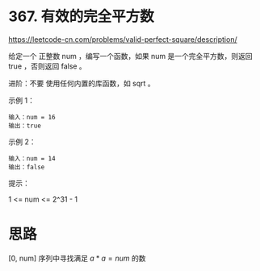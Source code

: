 # 367. 有效的完全平方数

https://leetcode-cn.com/problems/valid-perfect-square/description/

给定一个 正整数 num ，编写一个函数，如果 num 是一个完全平方数，则返回 true ，否则返回 false 。

进阶：不要 使用任何内置的库函数，如  sqrt 。 

示例 1：
```
输入：num = 16
输出：true
```
示例 2：
```
输入：num = 14
输出：false
```

提示：

1 <= num <= 2^31 - 1

# 思路

[0, num] 序列中寻找满足 $a * a = num$ 的数